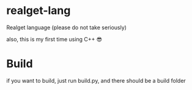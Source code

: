 # realget-lang
Realget language (please do not take seriously)

also, this is my first time using C++ 😎

# Build

if you want to build, just run build.py, and there should be a build folder
